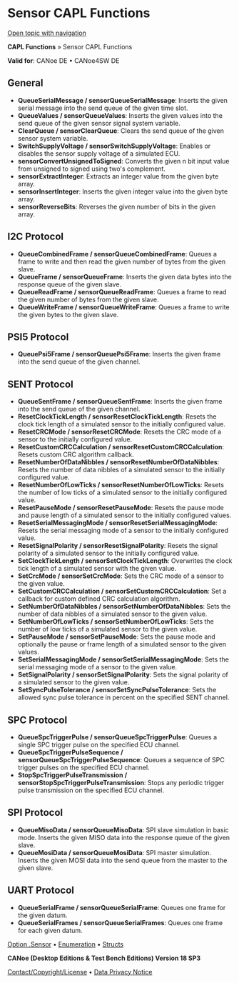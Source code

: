 # Sensor CAPL Functions

[Open topic with navigation](../../../../CANoeDEFamily.htm#Topics/CAPLFunctions/Sensor/CAPLfunctionsSensorOverview.md)

**CAPL Functions** » Sensor CAPL Functions

**Valid for**: CANoe DE • CANoe4SW DE

## General

- **QueueSerialMessage / sensorQueueSerialMessage**: Inserts the given serial message into the send queue of the given time slot.
- **QueueValues / sensorQueueValues**: Inserts the given values into the send queue of the given sensor signal system variable.
- **ClearQueue / sensorClearQueue**: Clears the send queue of the given sensor system variable.
- **SwitchSupplyVoltage / sensorSwitchSupplyVoltage**: Enables or disables the sensor supply voltage of a simulated ECU.
- **sensorConvertUnsignedToSigned**: Converts the given n bit input value from unsigned to signed using two's complement.
- **sensorExtractInteger**: Extracts an integer value from the given byte array.
- **sensorInsertInteger**: Inserts the given integer value into the given byte array.
- **sensorReverseBits**: Reverses the given number of bits in the given array.

## I2C Protocol

- **QueueCombinedFrame / sensorQueueCombinedFrame**: Queues a frame to write and then read the given number of bytes from the given slave.
- **QueueFrame / sensorQueueFrame**: Inserts the given data bytes into the response queue of the given slave.
- **QueueReadFrame / sensorQueueReadFrame**: Queues a frame to read the given number of bytes from the given slave.
- **QueueWriteFrame / sensorQueueWriteFrame**: Queues a frame to write the given bytes to the given slave.

## PSI5 Protocol

- **QueuePsi5Frame / sensorQueuePsi5Frame**: Inserts the given frame into the send queue of the given channel.

## SENT Protocol

- **QueueSentFrame / sensorQueueSentFrame**: Inserts the given frame into the send queue of the given channel.
- **ResetClockTickLength / sensorResetClockTickLength**: Resets the clock tick length of a simulated sensor to the initially configured value.
- **ResetCRCMode / sensorResetCRCMode**: Resets the CRC mode of a sensor to the initially configured value.
- **ResetCustomCRCCalculation / sensorResetCustomCRCCalculation**: Resets custom CRC algorithm callback.
- **ResetNumberOfDataNibbles / sensorResetNumberOfDataNibbles**: Resets the number of data nibbles of a simulated sensor to the initially configured value.
- **ResetNumberOfLowTicks / sensorResetNumberOfLowTicks**: Resets the number of low ticks of a simulated sensor to the initially configured value.
- **ResetPauseMode / sensorResetPauseMode**: Resets the pause mode and pause length of a simulated sensor to the initially configured values.
- **ResetSerialMessagingMode / sensorResetSerialMessagingMode**: Resets the serial messaging mode of a sensor to the initially configured value.
- **ResetSignalPolarity / sensorResetSignalPolarity**: Resets the signal polarity of a simulated sensor to the initially configured value.
- **SetClockTickLength / sensorSetClockTickLength**: Overwrites the clock tick length of a simulated sensor with the given value.
- **SetCrcMode / sensorSetCrcMode**: Sets the CRC mode of a sensor to the given value.
- **SetCustomCRCCalculation / sensorSetCustomCRCCalculation**: Set a callback for custom defined CRC calculation algorithm.
- **SetNumberOfDataNibbles / sensorSetNumberOfDataNibbles**: Sets the number of data nibbles of a simulated sensor to the given value.
- **SetNumberOfLowTicks / sensorSetNumberOfLowTicks**: Sets the number of low ticks of a simulated sensor to the given value.
- **SetPauseMode / sensorSetPauseMode**: Sets the pause mode and optionally the pause or frame length of a simulated sensor to the given values.
- **SetSerialMessagingMode / sensorSetSerialMessagingMode**: Sets the serial messaging mode of a sensor to the given value.
- **SetSignalPolarity / sensorSetSignalPolarity**: Sets the signal polarity of a simulated sensor to the given value.
- **SetSyncPulseTolerance / sensorSetSyncPulseTolerance**: Sets the allowed sync pulse tolerance in percent on the specified SENT channel.

## SPC Protocol

- **QueueSpcTriggerPulse / sensorQueueSpcTriggerPulse**: Queues a single SPC trigger pulse on the specified ECU channel.
- **QueueSpcTriggerPulseSequence / sensorQueueSpcTriggerPulseSequence**: Queues a sequence of SPC trigger pulses on the specified ECU channel.
- **StopSpcTriggerPulseTransmission / sensorStopSpcTriggerPulseTransmission**: Stops any periodic trigger pulse transmission on the specified ECU channel.

## SPI Protocol

- **QueueMisoData / sensorQueueMisoData**: SPI slave simulation in basic mode. Inserts the given MISO data into the response queue of the given slave.
- **QueueMosiData / sensorQueueMosiData**: SPI master simulation. Inserts the given MOSI data into the send queue from the master to the given slave.

## UART Protocol

- **QueueSerialFrame / sensorQueueSerialFrame**: Queues one frame for the given datum.
- **QueueSerialFrames / sensorQueueSerialFrames**: Queues one frame for each given datum.

[Option .Sensor](../../CANoeCANalyzer/Sensor/Sensor.md) • [Enumeration](CAPLfunctionsSensorEnumeration.md) • [Structs](CAPLfunctionsSensorStructs.md)

**CANoe (Desktop Editions & Test Bench Editions) Version 18 SP3**

[Contact/Copyright/License](../../Shared/ContactCopyrightLicense.md) • [Data Privacy Notice](https://www.vector.com/int/en/company/get-info/privacy-policy/)

